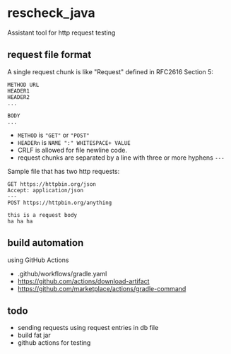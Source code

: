 # rescheck_java

Assistant tool for http request testing

## request file format

A single request chunk is like "Request" defined in RFC2616 Section 5:

```
METHOD URL
HEADER1
HEADER2
...

BODY
...
```

* `METHOD` is `"GET"` or `"POST"`
* `HEADERn` is `NAME ":" WHITESPACE+ VALUE`
* CRLF is allowed for file newline code.
* request chunks are separated by a line with three or more hyphens `---`  

Sample file that has two http requests:

```
GET https://httpbin.org/json
Accept: application/json
---
POST https://httpbin.org/anything

this is a request body
ha ha ha
```

## build automation

using GitHub Actions

* .github/workflows/gradle.yaml
* https://github.com/actions/download-artifact
* https://github.com/marketplace/actions/gradle-command

## todo

* sending requests using request entries in db file
* build fat jar
* github actions for testing
